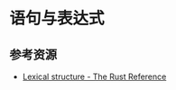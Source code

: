 # 语句与表达式

<!--ts-->


<!-- Created by https://github.com/ekalinin/github-markdown-toc -->
<!-- Added by: kuanhsiaokuo, at: Fri Jun 17 23:49:05 CST 2022 -->

<!--te-->

## 参考资源

- [Lexical structure - The Rust Reference](https://doc.rust-lang.org/stable/reference/lexical-structure.html)